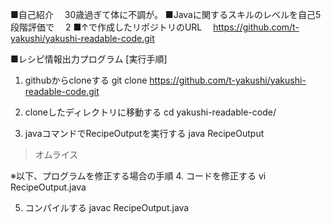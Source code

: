 ■自己紹介
　30歳過ぎて体に不調が。
■Javaに関するスキルのレベルを自己5段階評価で
　2
■↑で作成したリポジトリのURL
　https://github.com/t-yakushi/yakushi-readable-code.git


■レシピ情報出力プログラム
[実行手順]
1. githubからcloneする
  git clone https://github.com/t-yakushi/yakushi-readable-code.git

2. cloneしたディレクトリに移動する
  cd yakushi-readable-code/

3. javaコマンドでRecipeOutputを実行する
  java RecipeOutput
  >オムライス

※以下、プログラムを修正する場合の手順
4. コードを修正する
  vi RecipeOutput.java

5. コンパイルする
  javac RecipeOutput.java
